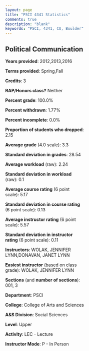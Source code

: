 ```yaml
---
layout: page
title: "PSCI 4341 Statistics"
comments: true
description: "blank"
keywords: "PSCI, 4341, CU, Boulder"
--- 
```

<head>
<script src="https://ajax.googleapis.com/ajax/libs/jquery/2.1.3/jquery.min.js"></script>
<script src="https://dl.dropboxusercontent.com/s/pc42nxpaw1ea4o9/highcharts.js?dl=0"></script>
<!-- <script src="../assets/js/highcharts.js"></script> -->
<style type="text/css">@font-face {
	font-family: "Bebas Neue";
	src: url(https://www.filehosting.org/file/details/544349/BebasNeue%20Regular.otf) format("opentype");
	}
	h1.Bebas { 
		font-family: "Bebas Neue", Verdana, Tahoma;
	}
</style>
</head>
<body>
	<div id="container" style="float: right; width: 45%; height: 88%; margin-left: 2.5%; margin-right: 2.5%;"></div>
	<script language="JavaScript">
		$(document).ready(function() {
		var chart = {type: 'column'};
		var title = {text: 'Grade Distribution'};
		var xAxis = {categories: ['A','B','C','D','F'],crosshair: true};
		var yAxis = {min: 0,title: {text: 'Percentage'}};
		var tooltip = {headerFormat: '<center><b><span style="font-size:20px">{point.key}</span></b></center>',
		               pointFormat: '<td style="padding:0"><b>{point.y:.1f}%</b></td>',
		               footerFormat: '</table>',shared: true,useHTML: true};
		var plotOptions = {column: {pointPadding: 0.0,borderWidth: 0}};  
		var credits = {enabled: false};var series= [{name: 'Percent',data: [50.55,37.36,8.79,2.2,1.1,]}];
		var json = {};
		json.chart = chart;
		json.title = title;
		json.tooltip = tooltip;
		json.xAxis = xAxis;
		json.yAxis = yAxis;  
		json.series = series;
		json.plotOptions = plotOptions;  
		json.credits = credits;
		$('#container').highcharts(json);
	});
	</script>
</body>
			   
## Political Communication

**Years provided**: 2012,2013,2016

**Terms provided**: Spring,Fall

**Credits**: 3

**RAP/Honors class?** Neither

**Percent grade**: 100.0%

**Percent withdrawn**: 1.77%

**Percent incomplete**: 0.0%

**Proportion of students who dropped**: 2.15

**Average grade** (4.0 scale): 3.3

**Standard deviation in grades**: 28.54

**Average workload** (raw): 2.24

**Standard deviation in workload** (raw): 0.1

**Average course rating** (6 point scale): 5.17

**Standard deviation in course rating** (6 point scale): 0.13

**Average instructor rating** (6 point scale): 5.57

**Standard deviation in instructor rating** (6 point scale): 0.11

**Instructors**: WOLAK, JENNIFER LYNN,DONAVAN, JANET LYNN

**Easiest instructor** (based on class grade): WOLAK, JENNIFER LYNN

**Sections** (and **number of sections**): 001, 3

**Department**: PSCI

**College**: College of Arts and Sciences

**A&S Division**: Social Sciences

**Level**: Upper

**Activity**: LEC - Lecture

**Instructor Mode**: P  - In Person